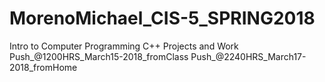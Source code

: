 # MorenoMichael_CIS-5_SPRING2018
Intro to Computer Programming C++ Projects and Work
Push_@1200HRS_March15-2018_fromClass
Push_@2240HRS_March17-2018_fromHome
